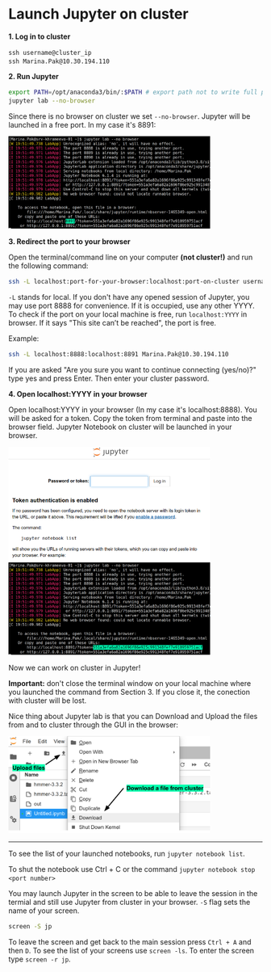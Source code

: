 # Launch Jupyter on cluster

**1. Log in to cluster**

`ssh username@cluster_ip` \
`ssh Marina.Pak@10.30.194.110`

**2. Run Jupyter**

```bash
export PATH=/opt/anaconda3/bin/:$PATH # export path not to write full path to jupyter
jupyter lab --no-browser
```

Since there is no browser on cluster we set `--no-browser`. Jupyter will be launched in a free port. In my case it's 8891: 

<img src='https://github.com/litvinanna/intro_to_prog/raw/main/command_line/port.png' width='400px'>

**3. Redirect the port to your browser**

Open the terminal/command line on your computer **(not cluster!)** and run the following command:

```bash
ssh -L localhost:port-for-your-browser:localhost:port-on-cluster username@10.30.194.110
```

`-L` stands for local. If you don't have any opened session of Jupyter, you may use port 8888 for convenience. If it is occupied, use any other YYYY. To check if the port on your local machine is free,  run `localhost:YYYY` in browser. If it says "This site can’t be reached", the port is free.

Example:

```bash
ssh -L localhost:8888:localhost:8891 Marina.Pak@10.30.194.110
```

If you are asked "Are you sure you want to continue connecting (yes/no)?" type yes and press Enter. Then enter your cluster password.

**4. Open localhost:YYYY in your browser**

Open localhost:YYYY in your browser (In my case it's localhost:8888). You will be asked for a token. Copy the token from terminal and paste into the browser field. Jupyter Notebook on cluster will be launched in your browser.

<img src='https://github.com/litvinanna/intro_to_prog/raw/main/command_line/paste_token.png' width='400px'>
<img src='https://github.com/litvinanna/intro_to_prog/raw/main/command_line/token.png' width='400px'>

Now we can work on cluster in Jupyter!

**Important:** don't close the terminal window on your local machine where you launched the command from Section 3. If you close it, the conection with cluster will be lost.

Nice thing about Jupyter lab is that you can Download and Upload the files from and to cluster through the GUI in the browser:

<img src='https://github.com/litvinanna/intro_to_prog/raw/main/command_line/upload_download.png' width='400px'>

<hr>

To see the list of your launched notebooks, run `jupyter notebook list`.

To shut the notebook use Ctrl + C or the command `jupyter notebook stop <port number>`

You may launch Jupyter in the screen to be able to leave the session in the termial and still use Jupyter from cluster in your browser. `-S` flag sets the name of your screen.

```bash
screen -S jp
```

To leave the screen and get back to the main session press `Ctrl + A` and then `D`. To see the list of your screens use `screen -ls`. To enter the screen type `screen -r jp`.
